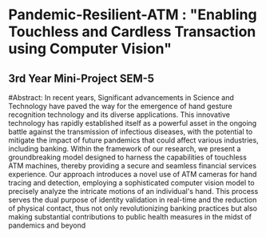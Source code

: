 # Pandemic-Resilient-ATM : "Enabling Touchless and Cardless Transaction using Computer Vision"

## 3rd Year Mini-Project SEM-5

#Abstract:
In recent years, Significant advancements in Science and Technology have paved the way for 
the emergence of hand gesture recognition technology and its diverse applications. This 
innovative technology has rapidly established itself as a powerful asset in the ongoing battle 
against the transmission of infectious diseases, with the potential to mitigate the impact of 
future pandemics that could affect various industries, including banking. 
Within the framework of our research, we present a groundbreaking model designed to harness 
the capabilities of touchless ATM machines, thereby providing a secure and seamless financial 
services experience. Our approach introduces a novel use of ATM cameras for hand tracing 
and detection, employing a sophisticated computer vision model to precisely analyze the 
intricate motions of an individual's hand. This process serves the dual purpose of identity 
validation in real-time and the reduction of physical contact, thus not only revolutionizing 
banking practices but also making substantial contributions to public health measures in the 
midst of pandemics and beyond
